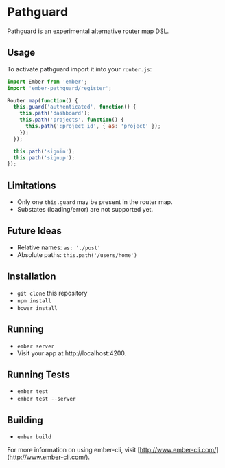 # Pathguard

Pathguard is an experimental alternative router map DSL.

## Usage

To activate pathguard import it into your `router.js`:

```js
import Ember from 'ember';
import 'ember-pathguard/register';

Router.map(function() {
  this.guard('authenticated', function() {
    this.path('dashboard');
    this.path('projects', function() {
      this.path(':project_id', { as: 'project' });
    });
  });

  this.path('signin');
  this.path('signup');
});
```

## Limitations

- Only one `this.guard` may be present in the router map.
- Substates (loading/error) are not supported yet.

## Future Ideas

- Relative names: `as: './post'`
- Absolute paths: `this.path('/users/home')`

## Installation

* `git clone` this repository
* `npm install`
* `bower install`

## Running

* `ember server`
* Visit your app at http://localhost:4200.

## Running Tests

* `ember test`
* `ember test --server`

## Building

* `ember build`

For more information on using ember-cli, visit [http://www.ember-cli.com/](http://www.ember-cli.com/).
